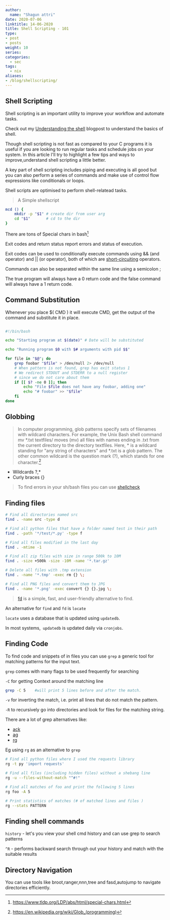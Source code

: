 ```yaml
---
author:
  name: "Shagun attri"
date: 2020-07-06
linktitle: 14-06-2020
title: Shell Scripting - 101
type:
- post
- posts
weight: 10
series:
categories:
  - sec
tags:
  - nix
aliases:
- /blog/shellscripting/
---
```

## Shell Scripting

Shell scripting is an important utility to improve your workflow and automate tasks.

Check out my [Understanding the shell](../shell) blogpost to understand the basics of shell.

Though shell scripting is not fast as compared to your C programs it is useful if you are looking to run regular tasks and schedule jobs on your system.
In this article I'll try to highlight a few tips and ways to improve,understand shell scripting a little better.

A key part of shell scripting includes piping and executing  is all good but you can also perform a series of commands and make use of 
control flow expressions like conditionals or loops.

Shell scripts are optimised to perform shell-relatead tasks.


>A Simple shellscript
```bash
mcd () {
    mkdir -p "$1" # create dir from user arg
    cd "$1"       # cd to the dir
}
```

There are tons of Special chars in bash[^tldp]

Exit codes and return status report errors and status of execution. 

Exit codes can be used to conditionally execute commands using && (and operator) and || (or operator), both of which are [short-circuiting](https://en.wikipedia.org/wiki/Short-circuit_evaluation) operators.

Commands can also be separated within the same line using a semicolon ; 

The true program will always have a 0 return code and the false command will always have a 1 return code.

## Command Substitution

Whenever you place $( CMD ) it will execute CMD, get the output of the command and substitute it in place.

```bash

#!/bin/bash

echo "Starting program at $(date)" # Date will be substituted

echo "Running program $0 with $# arguments with pid $$"

for file in "$@"; do
    grep foobar "$file" > /dev/null 2> /dev/null
    # When pattern is not found, grep has exit status 1
    # We redirect STDOUT and STDERR to a null register 
    # since we do not care about them
    if [[ $? -ne 0 ]]; then
        echo "File $file does not have any foobar, adding one"
        echo "# foobar" >> "$file"
    fi
done
```

## Globbing

>In computer programming, glob patterns specify sets of filenames with wildcard characters. For example, the Unix Bash shell command mv *.txt textfiles/ moves (mv) all files with names ending in .txt from the current directory to the directory textfiles. Here, * is a wildcard standing for "any string of characters" and *.txt is a glob pattern. The other common wildcard is the question mark (?), which stands for one character.[^globbing]

- Wildcards ?,*
- Curly braces {}


> To find errors in your sh/bash files you can use [shellcheck](https://github.com/koalaman/shellcheck)

## Finding files

```bash
# Find all directories named src
find . -name src -type d

# Find all python files that have a folder named test in their path
find . -path '*/test/*.py' -type f

# Find all files modified in the last day
find . -mtime -1

# Find all zip files with size in range 500k to 10M
find . -size +500k -size -10M -name '*.tar.gz'

# Delete all files with .tmp extension
find . -name '*.tmp' -exec rm {} \;

# Find all PNG files and convert them to JPG
find . -name '*.png' -exec convert {} {}.jpg \;
```


> [fd](https://github.com/sharkdp/fd) is a simple, fast, and user-friendly alternative to find. 


An alternative for `find` and `fd` is `locate`

`locate` uses a database that is updated using `updatedb`.

In most systems,` updatedb` is updated daily via `cronjobs`.

## Finding Code

To find code and snippets of in files you can use `grep` a generic tool for matching patterns for the input text.

`grep` comes with many flags to be used frequently for searching

`-C` for getting Context around the matching line

```bash
grep -C 5    #will print 5 lines before and after the match.
```
`-v` for inverting the match, i.e. print all lines that do not match the pattern.

`-R` to recursively go into directories and look for files for the matching string.

There are a lot of grep alternatives like:
- [ack](https://beyondgrep.com/)
- [ag](https://github.com/ggreer/the_silver_searcher)
- [rg](https://github.com/BurntSushi/ripgrep)


Eg using `rg` as an alternative to `grep`

```bash 
# Find all python files where I used the requests library
rg -t py 'import requests'

# Find all files (including hidden files) without a shebang line
rg -u --files-without-match "^#!"

# Find all matches of foo and print the following 5 lines
rg foo -A 5

# Print statistics of matches (# of matched lines and files )
rg --stats PATTERN
```

## Finding shell commands

`history` - let's you view your shell cmd history and can use grep to search patterns

`^R` - performs backward search through out your history and match with the suitable results

## Directory Navigation

You can use tools like broot,ranger,nnn,tree and fasd,autojump to navigate directories efficiently.



[^tldp]: https://www.tldp.org/LDP/abs/html/special-chars.html
[^globbing]: https://en.wikipedia.org/wiki/Glob_(programming)